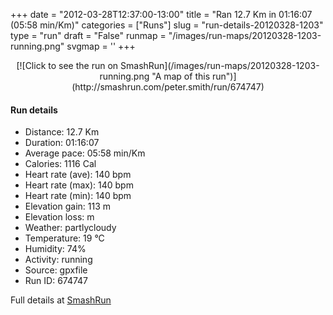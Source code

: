 +++
date = "2012-03-28T12:37:00-13:00"
title = "Ran 12.7 Km in 01:16:07 (05:58 min/Km)"
categories = ["Runs"]
slug = "run-details-20120328-1203"
type = "run"
draft = "False"
runmap = "/images/run-maps/20120328-1203-running.png"
svgmap = '<polyline points="68 69, 70 74, 76 70, 77 67, 82 63, 87 60, 90 59, 92 60, 96 62, 100 58, 100 56, 95 57, 96 56, 94 55, 93 55, 82 52, 76 49, 68 48, 62 46, 55 45, 49 42, 31 39, 29 40, 27 46, 24 48, 18 45, 11 43, 6 38, 7 37, 0 34, 0 33, 1 27, 0 34, 6 38, 11 43, 18 45, 22 47, 24 47, 25 46, 27 46, 30 40, 31 39, 37 41, 41 40, 52 43, 55 44, 60 46, 78 50, 84 53, 87 54, 100 57, 98 60, 96 62, 89 60, 88 61, 81 63, 73 72">'
+++



<!--more-->

<center>
[![Click to see the run on SmashRun](/images/run-maps/20120328-1203-running.png "A map of this run")](http://smashrun.com/peter.smith/run/674747)
</center>

#### Run details

* Distance: 12.7 Km
* Duration: 01:16:07
* Average pace: 05:58 min/Km
* Calories: 1116 Cal
* Heart rate (ave): 140 bpm
* Heart rate (max): 140 bpm
* Heart rate (min): 140 bpm
* Elevation gain: 113 m
* Elevation loss:  m
* Weather: partlycloudy
* Temperature: 19 &deg;C
* Humidity: 74%
* Activity: running
* Source: gpxfile
* Run ID: 674747

Full details at [SmashRun](http://smashrun.com/peter.smith/run/674747)